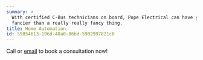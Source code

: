 ```yaml
---
summary: >
  With certified C-Bus technicians on board, Pope Electrical can have your home automation performing
  fancier than a really really fancy thing.
title: Home Automation
id: 59054613-196d-48a0-86bd-5902997821c0
---
```

Call or [email](/contact) to book a consultation now!